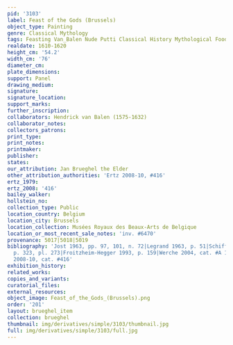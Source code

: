 ```yaml
---
pid: '3103'
label: Feast of the Gods (Brussels)
object_type: Painting
genre: Classical Mythology
tags: Feasting Van_Balen Nude Putti Classical History Mythological Food
realdate: 1610-1620
height_cm: '54.2'
width_cm: '76'
diameter_cm: 
plate_dimensions: 
support: Panel
drawing_medium: 
signature: 
signature_location: 
support_marks: 
further_inscription: 
collaborators: Hendrick van Balen (1575-1632)
collaborator_notes: 
collectors_patrons: 
print_type: 
print_notes: 
printmaker: 
publisher: 
states: 
our_attribution: Jan Brueghel the Elder
other_attribution_authorities: 'Ertz 2008-10, #416'
ertz_1979: 
ertz_2008: '416'
bailey_walker: 
hollstein_no: 
collection_type: Public
location_country: Belgium
location_city: Brussels
location_collection: Musées Royaux des Beaux-Arts de Belgique
location_or_most_recent_sale_notes: 'inv. #6470'
provenance: 5017|5018|5019
bibliography: 'Jost 1963, pp. 97, 101, n. 72|Legrand 1963, p. 51|Schifflers 1989,
  p. 323, pl. 273|Froitzheim-Hegger 1993, p. 159|Werche 2004, cat. #A 123, pp. 185-86|Ertz
  2008-10, cat. #416'
exhibition_history: 
related_works: 
copies_and_variants: 
curatorial_files: 
external_resources: 
object_image: Feast_of_the_Gods_(Brussels).png
order: '201'
layout: brueghel_item
collection: brueghel
thumbnail: img/derivatives/simple/3103/thumbnail.jpg
full: img/derivatives/simple/3103/full.jpg
---
```

